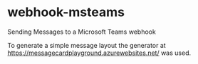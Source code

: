 # webhook-msteams
Sending Messages to a Microsoft Teams webhook

To generate a simple message layout the generator at https://messagecardplayground.azurewebsites.net/ was used.
